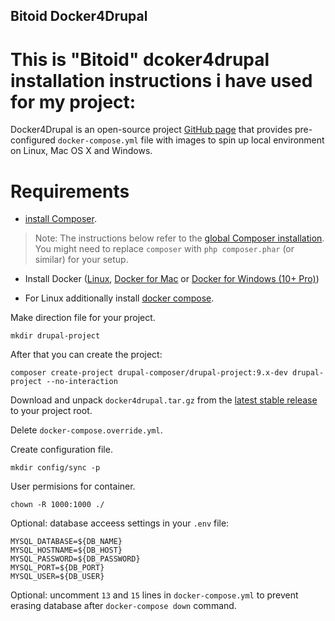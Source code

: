## Bitoid Docker4Drupal
# This is "Bitoid" dcoker4drupal installation instructions i have used for my project:

Docker4Drupal is an open-source project [GitHub page](https://github.com/wodby/docker4drupal) that provides pre-configured `docker-compose.yml` file with images to spin up local environment on Linux, Mac OS X and Windows.

# Requirements #
* [install Composer](https://getcomposer.org/doc/00-intro.md#installation-linux-unix-osx).

> Note: The instructions below refer to the [global Composer installation](https://getcomposer.org/doc/00-intro.md#globally).
You might need to replace `composer` with `php composer.phar` (or similar) for your setup.

* Install Docker ([Linux](https://docs.docker.com/engine/install/), [Docker for Mac](https://docs.docker.com/desktop/mac/) or [Docker for Windows (10+ Pro)](https://docs.docker.com/desktop/windows/))

* For Linux additionally install [docker compose](https://docs.docker.com/compose/install/).


Make direction file for your project.
```
mkdir drupal-project
```

After that you can create the project:
```
composer create-project drupal-composer/drupal-project:9.x-dev drupal-project --no-interaction
```

Download and unpack `docker4drupal.tar.gz` from the [latest stable release](https://github.com/wodby/docker4drupal/releases) to your project root.

Delete `docker-compose.override.yml`.

Create configuration file.
```
mkdir config/sync -p
```

User permisions for container.
```
chown -R 1000:1000 ./
```

Optional: database acceess settings in your `.env` file:
```
MYSQL_DATABASE=${DB_NAME}
MYSQL_HOSTNAME=${DB_HOST}
MYSQL_PASSWORD=${DB_PASSWORD}
MYSQL_PORT=${DB_PORT}
MYSQL_USER=${DB_USER}
```

Optional: uncomment `13` and `15` lines in `docker-compose.yml` to prevent erasing database after `docker-compose down` command.










